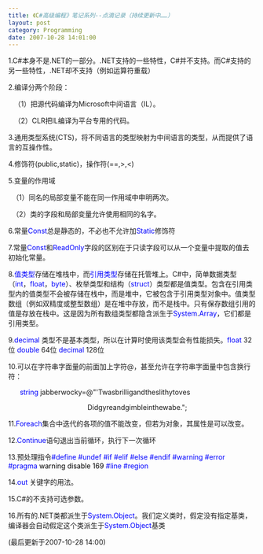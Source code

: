 ```yaml
---
title: 《C#高级编程》笔记系列--点滴记录（持续更新中……）
layout: post
category: Programming
date: 2007-10-28 14:01:00
---
```


1.C#本身不是.NET的一部分。.NET支持的一些特性，C#并不支持。而C#支持的另一些特性，.NET却不支持（例如运算符重载）

2.编译分两个阶段：

&nbsp;&nbsp;
（1）把源代码编译为Microsoft中间语言（IL）。

&nbsp;&nbsp;
（2）CLR把IL编译为平台专用的代码。

3.通用类型系统(CTS)，将不同语言的类型映射为中间语言的类型，从而提供了语言的互操作性。

4.修饰符(public,static)，操作符(==,&gt;,&lt;)

5.变量的作用域

&nbsp;
（1）同名的局部变量不能在同一作用域中申明两次。

&nbsp; （2）类的字段和局部变量允许使用相同的名字。

6.常量<font color="#0000ff">Const</font>总是静态的，不必也不允许加<font color="#0000ff">Static</font>修饰符

7.常量<font color="#0000ff">Const</font>和<font color="#0000ff">ReadOnly</font>字段的区别在于只读字段可以从一个变量中提取的值去初始化常量。

8.<font color="#0000ff">值类型</font>存储在堆栈中，而<font color="#0000ff">引用类型</font>存储在托管堆上。C#中，简单数据类型（<font color="#0000ff">int</font>，<font color="#0000ff">float</font>，<font color="#0000ff">byte</font>）、枚举类型和结构（<font color="#0000ff">struct</font>）类型都是值类型。包含在引用类型内的值类型不会被存储在栈中，而是堆中，它被包含于引用类型对象中。值类型数组（例如双精度或整型数组）是在堆中存放，而不是栈中。只有保存数组引用的值是存放在栈中。这是因为所有数组类型都隐含派生于<font color="#0000ff">System</font>.<font color="#0000ff">Array</font>，它们都是引用类型。

9.<font color="#0000ff">decimal</font>
类型不是基本类型，所以在计算时使用该类型会有性能损失。<font color="#0000ff">float</font> 32位 <font color="#0000ff">double</font> 64位 <font color="#0000ff">decimal</font>
128位

10.可以在字符串字面量的前面加上字符@，甚至允许在字符串字面量中包含换行符： 

&nbsp;&nbsp;&nbsp;&nbsp;&nbsp; <font color="#0000ff">string</font>
jabberwocky=@"'Twasbrilligandtheslithytoves

&nbsp;&nbsp;&nbsp;&nbsp;&nbsp;&nbsp;&nbsp;&nbsp;&nbsp;&nbsp;&nbsp;&nbsp;&nbsp;&nbsp;&nbsp;&nbsp;&nbsp;&nbsp;&nbsp;&nbsp;&nbsp;&nbsp;&nbsp;&nbsp;&nbsp;&nbsp;&nbsp;&nbsp;&nbsp;&nbsp;&nbsp;&nbsp;&nbsp;&nbsp;&nbsp;&nbsp;&nbsp;&nbsp;&nbsp;&nbsp;
Didgyreandgimbleinthewabe."; 

11.<font color="#0000ff">Foreach</font>集合中迭代的各项的值不能改变，但若为对象，其属性是可以改变。

12.<font color="#0000ff">Continue</font>语句退出当前循环，执行下一次循环

13.预处理指令<font color="#0000ff">#define #undef #if #elif #else #endif #warning #error #pragma
<font color="#000000">warning disable 169</font> #line #region</font> 

14.<font color="#0000ff">out</font> 关键字的用法。

15.C#的不支持可选参数。

16.所有的.NET类都派生于<span style="color:blue;">System.Object</span>。我们定义类时，假定没有指定基类，编译器会自动假定这个类派生于<span style="color:blue;">System.Object</span>基类

(最后更新于2007-10-28 14:00)
